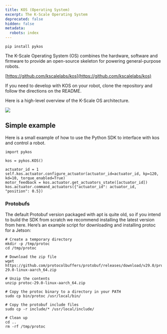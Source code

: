 ```yaml
---
title: KOS (Operating System)
excerpt: The K-Scale Operating System
deprecated: false
hidden: false
metadata:
  robots: index
---
```

`pip install pykos`

The K-Scale Operating System (OS) combines the hardware, software and firmware to provide an open-source skeleton for powering general-purpose robots.

[https://github.com/kscalelabs/kos](https://github.com/kscalelabs/kos)

If you need to develop with KOS on your robot, clone the repository and follow the directions on the README.

Here is a high-level overview of the K-Scale OS architecture.

<Image align="center" src="https://files.readme.io/169b02022fcecc9274b804d4d861d4ac097ac3db3f21ce66709eed5851d421c5-Screenshot_2025-01-18_at_01.47.12.png" />

## Simple example

Here is a small example of how to use the Python SDK to interface with kos and control a robot.

```Text python
import pykos
 
kos = pykos.KOS()
 
actuator_id = 1
self.kos.actuator.configure_actuator(actuator_id=actuator_id, kp=120, kd=10, torque_enabled=True)
motor_feedback = kos.actuator.get_actuators_state([actuator_id])
kos.actuator.command_actuators({"actuator_id": actuator_id, "position": 0.5})
```

### Protobufs

The default Protobuf version packaged with apt is quite old, so if you intend to build the SDK from scratch we recommend installing the latest version from here. Here’s an example script for downloading and installing protoc for a Jetson:

```Text python
# Create a temporary directory
mkdir -p /tmp/protoc
cd /tmp/protoc
 
# Download the zip file
wget https://github.com/protocolbuffers/protobuf/releases/download/v29.0/protoc-29.0-linux-aarch_64.zip
 
# Unzip the contents
unzip protoc-29.0-linux-aarch_64.zip
 
# Copy the protoc binary to a directory in your PATH
sudo cp bin/protoc /usr/local/bin/
 
# Copy the protobuf include files
sudo cp -r include/* /usr/local/include/
 
# Clean up
cd ..
rm -rf /tmp/protoc
```